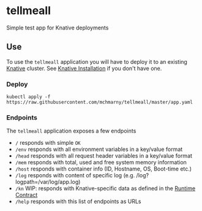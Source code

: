 # tellmeall

Simple test app for Knative deployments

## Use

To use the `tellmeall` application you will have to deploy it to an existing [Knative](https://github.com/knative) cluster. See [Knative Installation](https://github.com/knative/docs/tree/master/install) if you don't have one.

### Deploy

```shell
kubectl apply -f https://raw.githubusercontent.com/mchmarny/tellmeall/master/app.yaml
```

### Endpoints

The `tellmeall` application exposes a few endpoints

* `/` responds with simple `OK`
* `/env` responds with all environment variables in a key/value format
* `/head` responds with all request header variables in a key/value format
* `/mem` responds with total, used and free system memory information
* `/host` responds with container info (ID, Hostname, OS, Boot-time etc.)
* `/log` responds with content of specific log (e.g. /log?logpath=/var/log/app.log)
* `/kn` WIP: responds with Knative-specific data as defined in the [Runtime Contract](https://github.com/knative/serving/blob/master/docs/runtime-contract.md)
* `/help` responds with this list of endpoints as URLs



